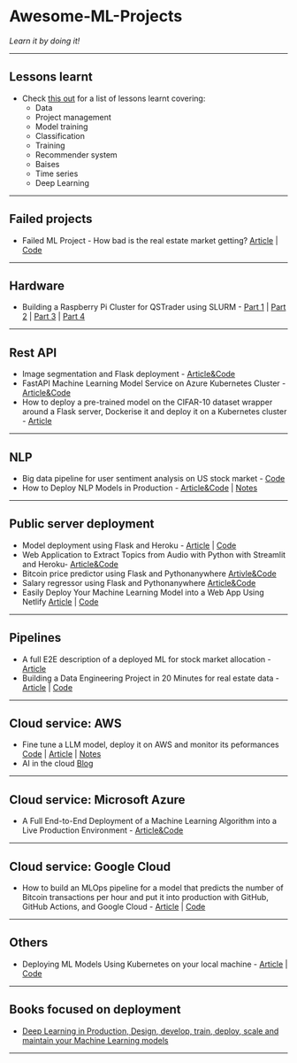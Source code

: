 # Awesome-ML-Projects
*Learn it by doing it!*
***

## Lessons learnt
- Check [this out](https://github.com/kyaiooiayk/Awesome-ML-Lessons-Learnt/blob/main/README.md) for a list of lessons learnt covering:
  - Data
  - Project management
  - Model training
  - Classification
  - Training
  - Recommender system
  - Baises
  - Time series
  - Deep Learning
***

## Failed projects
- Failed ML Project - How bad is the real estate market getting? [Article](https://www.datafantic.com/failed-project-how-bad-is-the-real-estate-market-getting/) | [Code](https://deepnote.com/workspace/datafantic-3bd1a992-4cfb-4c56-aaaf-931ce087ce8c/project/2022-11-28-How-bad-is-the-real-estate-market-getting-05acae7c-cc6f-4ff0-9048-f4b466d0ea50/notebook/00%20-%20Project%20Summary-c998bc379db741699219a041c4bb0cc0)
***

## Hardware
- Building a Raspberry Pi Cluster for QSTrader using SLURM - [Part 1](https://www.quantstart.com/articles/building-a-raspberry-pi-cluster-for-qstrader-using-slurm-part-1/) | [Part 2](https://www.quantstart.com/articles/building-a-raspberry-pi-cluster-for-qstrader-using-slurm-part-2/) | [Part 3](https://www.quantstart.com/articles/building-a-raspberry-pi-cluster-for-qstrader-using-slurm-part-3/) | [Part 4](https://www.quantstart.com/articles/building-a-raspberry-pi-cluster-for-qstrader-using-slurm-part-4/)
***

## Rest API
- Image segmentation and Flask deployment - [Article&Code](https://theaisummer.com/deploy-flask-tensorflow/)
- FastAPI Machine Learning Model Service on Azure Kubernetes Cluster - [Article&Code](https://github.com/ethen8181/machine-learning/tree/master/model_deployment/fastapi_kubernetes)
- How to deploy a pre-trained model on the CIFAR-10 dataset wrapper around a Flask server, Dockerise it and deploy it on a Kubernetes cluster - [Article](https://opensource.com/article/20/9/deep-learning-model-kubernetes)
***

## NLP
- Big data pipeline for user sentiment analysis on US stock market - [Code](https://github.com/shafiab/HashtagCashtag)
- How to Deploy NLP Models in Production - [Article&Code](https://neptune.ai/blog/deploy-nlp-models-in-production) | [Notes](https://github.com/kyaiooiayk/Kubernetes-Notes/tree/main/tutorials/NLP_Flask_Docker_minikube)
***

## Public server deployment
- Model deployment using Flask and Heroku - [Article](https://towardsdatascience.com/model-deployment-using-flask-c5dcbb6499c9) | [Code](https://github.com/ravi207/Model_Deployment)
- Web Application to Extract Topics from Audio with Python with Streamlit and Heroku- [Article&Code](https://www.kdnuggets.com/2023/01/creating-web-application-extract-topics-audio-python.html)
- Bitcoin price predictor using Flask and Pythonanywhere [Artivle&Code](https://medium.com/analytics-vidhya/how-to-deploy-simple-machine-learning-models-for-free-56cdccc62b8d)
- Salary regressor using Flask and Pythonanywhere [Article&Code](https://medium.com/@kaustuv.kunal/how-to-deploy-and-host-machine-learning-model-de8cfe4de9c5)
- Easily Deploy Your Machine Learning Model into a Web App Using Netlify [Article](https://www.analyticsvidhya.com/blog/2021/04/easily-deploy-your-machine-learning-model-into-a-web-app-netlify/) | [Code](https://github.com/arnaldododo/Heart-disease-detection)
***

## Pipelines
- A full E2E description of a deployed ML for stock market allocation - [Article](https://principiamundi.com/posts/didact-anatomy/?utm_source=substack&utm_medium=email)
- Building a Data Engineering Project in 20 Minutes for real estate data - [Article](https://www.sspaeti.com/blog/data-engineering-project-in-twenty-minutes/) | [Code](https://github.com/sspaeti-com/practical-data-engineering)
***

## Cloud service: AWS
- Fine tune a LLM model, deploy it on AWS and monitor its peformances [Code](https://github.com/graviraja/MLOps-Basics) | [Article](https://www.ravirajag.dev/blog/mlops-project-setup-part1) | [Notes](https://github.com/kyaiooiayk/MLOPs-NLP-Project-Fine-Tuning-Transformer)
- AI in the cloud [Blog](https://john.soban.ski/)
***

## Cloud service: Microsoft Azure
- A Full End-to-End Deployment of a Machine Learning Algorithm into a Live Production Environment - [Article&Code](https://www.kdnuggets.com/2021/12/deployment-machine-learning-algorithm-live-production-environment.html)
***

## Cloud service: Google Cloud
- How to build an MLOps pipeline for a model that predicts the number of Bitcoin transactions per hour and put it into production with GitHub, GitHub Actions, and Google Cloud - [Article](https://neptune.ai/blog/build-mlops-pipelines-with-github-actions-guide) | [Code](https://neptune.ai/blog/build-mlops-pipelines-with-github-actions-guide)
***

## Others
- Deploying ML Models Using Kubernetes on your local machine - [Article](https://www.analyticsvidhya.com/blog/2022/01/deploying-ml-models-using-kubernetes/) | [Code](https://github.com/HSubbu/AV-k8s-placement-app)
***

## Books focused on deployment
- [Deep Learning in Production, Design, develop, train, deploy, scale and maintain your Machine Learning models](https://theaisummer.com/deep-learning-in-production-book/)
***
